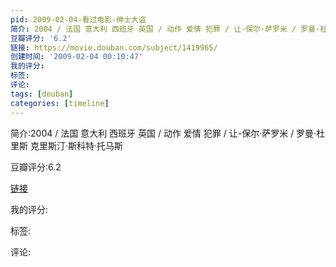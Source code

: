 ```yaml
---
pid: 2009-02-04-看过电影-绅士大盗
简介: 2004 / 法国 意大利 西班牙 英国 / 动作 爱情 犯罪 / 让-保尔·萨罗米 / 罗曼·杜里斯 克里斯汀·斯科特·托马斯
豆瓣评分: '6.2'
链接: https://movie.douban.com/subject/1419965/
创建时间: '2009-02-04 00:10:47'
我的评分:
标签:
评论:
tags: [douban]
categories: [timeline]
---
```

简介:2004 / 法国 意大利 西班牙 英国 / 动作 爱情 犯罪 / 让-保尔·萨罗米 / 罗曼·杜里斯 克里斯汀·斯科特·托马斯

豆瓣评分:6.2

[链接](https://movie.douban.com/subject/1419965/)

我的评分:

标签:

评论:

